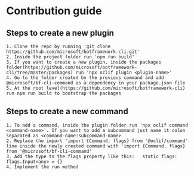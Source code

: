 # Contribution guide

## Steps to create a new plugin
    1. Clone the repo by running 'git clone https://github.com/microsoft/botframework-cli.git'
    2. Inside the project folder run 'npm run build'
    3. If you want to create a new plugin, inside the packages folder(https://github.com/microsoft/botframework-cli/tree/master/packages) run 'npx oclif plugin <plugin-name>'
    4. Go to the folder created by the previous command and add @microsoft/bf-cli-command as a dependency in your package.json file
    5. At the root level(https://github.com/microsoft/botframework-cli) run npm run build to bootstrap the packages

## Steps to create a new command
    1. To add a command, inside the plugin folder run 'npx oclif command <command-name>'. If you want to add a subcommand just name it colon separated as <command-name:subcommand-name>
    2. Replace the import 'import {Command, flags} from '@oclif/command' line inside the newly created command with 'import {Command, flags} from '@microsoft/bf-cli-command'
    3. Add the type to the flags property like this:   static flags: flags.Input<any> = {}
    4. Implement the run method
